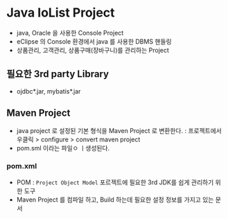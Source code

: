 # Java IoList Project
- java, Oracle 을 사용한 Console Project
- eClipse 의 Console 환경에서 java 를 사용한 DBMS 핸들링
- 상품관리, 고객관리, 상품구매(장바구니)를 관리하는 Project

## 필요한 3rd party Library
- ojdbc*.jar, mybatis*.jar

## Maven Project
- java project 로 설정된 기본 형식을 Maven Project 로 변환한다. : 프로젝트에서 우클릭 > configure > convert maven project
- pom.sml 이라는 파일ㅇ ㅣ생성된다.

### pom.xml
- POM : `Project Object Model` 포르젝트에 필요한 3rd JDK를 쉽게 관리하기 위한 도구
- Maven Project 를 컴파일 하고, Build 하는데 필요한 설정 정보를 가지고 있는 문서